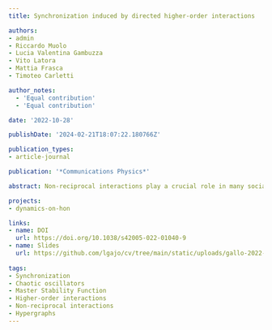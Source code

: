 ```yaml
---
title: Synchronization induced by directed higher-order interactions

authors:
- admin
- Riccardo Muolo
- Lucia Valentina Gambuzza
- Vito Latora
- Mattia Frasca
- Timoteo Carletti

author_notes:
  - 'Equal contribution'
  - 'Equal contribution'

date: '2022-10-28'

publishDate: '2024-02-21T18:07:22.180766Z'

publication_types:
- article-journal

publication: '*Communications Physics*'

abstract: Non-reciprocal interactions play a crucial role in many social and biological complex systems. While directionality has been thoroughly accounted for in networks with pairwise interactions, its effects in systems with higher-order interactions have not yet been explored as deserved. Here, we introduce the concept of M-directed hypergraphs, a general class of directed higher-order structures, which allows to investigate dynamical systems coupled through directed group interactions. As an application we study the synchronization of nonlinear oscillators on 1-directed hypergraphs, finding that directed higher-order interactions can destroy synchronization, but also stabilize otherwise unstable synchronized states.

projects: 
- dynamics-on-hon

links:
- name: DOI
  url: https://doi.org/10.1038/s42005-022-01040-9
- name: Slides
  url: https://github.com/lgajo/cv/tree/main/static/uploads/gallo-2022-synchronization.pdf
  
tags:
- Synchronization
- Chaotic oscillators
- Master Stability Function
- Higher-order interactions
- Non-reciprocal interactions
- Hypergraphs
---
```

